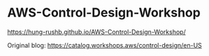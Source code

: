 # AWS-Control-Design-Workshop

https://hung-rushb.github.io/AWS-Control-Design-Workshop/

Original blog: https://catalog.workshops.aws/control-design/en-US
